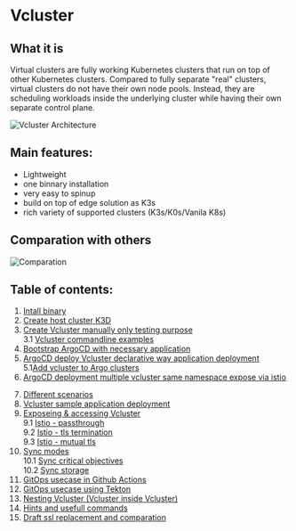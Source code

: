 # Vcluster

## What it is
Virtual clusters are fully working Kubernetes clusters that run on top of other Kubernetes clusters. Compared to fully separate "real" clusters, virtual clusters do not have their own node pools. Instead, they are scheduling workloads inside the underlying cluster while having their own separate control plane.

![Vcluster Architecture](https://www.vcluster.com/docs/media/diagrams/vcluster-architecture.svg)


## Main features:

- Lightweight 
- one binnary installation
- very easy to spinup
- build on top of edge solution as K3s
- rich variety of supported clusters (K3s/K0s/Vanila K8s)

## Comparation with others

![Comparation](https://www.vcluster.com/docs/media/vcluster-comparison.png)


## Table of contents:
1. [Intall binary](./doc/INSTALL.md)
2. [Create host cluster K3D](./doc/HOST-CLUSTER.md)
3. [Create Vcluster manually only testing purpose](./doc/VIRTUAL-CLUSTER.md)<br>
   3.1 [Vcluster commandline examples](./doc/VCLUSTER-COMMANDS.md)
4. [Bootstrap ArgoCD with necessary application](./doc/ARGOCD-INSTALL.md)
5. [ArgoCD deploy Vcluster declarative way application deployment](./doc/ARGO-DEPLOYMENT.md)<br>
   5.1[Add vcluster to Argo clusters](./doc/VCLUSTER-ADD-ARGOCD.md)
6. [ArgoCD deployment multiple vcluster same namespace expose via istio](./doc/ARGOCD-MULTIPLE-VCLUSTER.md)
<!--7. [Different Vcluster distributions eks/k0s/k8s](./doc/VARIETY-OF-DISTROS.md)-->
7. [Different scenarios](./doc/SCENARIOS.md)
8. [Vcluster sample application deployment](./doc/SAMPLE-APPS-VCLUSTER.md)
9. [Exposeing & accessing Vcluster](./doc/GENERAL-ACCESS.md)<br>
    9.1 [Istio - passthrough](./doc/ISTIO-PASSTHROUGH.md)<br>
    9.2 [Istio - tls termination](./doc/ISTIO-TLS-TERMINATION.md)<br>
    9.3 [Istio - mutual tls](./doc/ISTIO-MTLS.md)<br>
10. [Sync modes](./doc/SYNC-MODES.md)<br>
    10.1 [Sync critical objectives](./doc/SYNC-OPTIONS.md)<br>
    10.2 [Sync storage](./doc/SYNC-STORAGE.md)<br>
11. [GitOps usecase in Github Actions](./doc/PIPELINE-EXAMPLE1.md)
12. [GitOps usecase using Tekton](./doc/PIPELINE-EXAMPLE2.md)
13. [Nesting Vcluster (Vcluster inside Vcluster)](./doc/NESTING-VCLUSTER.md)
14. [Hints and usefull commands](./doc/HINTS.md)
15. [Draft ssl replacement and comparation](./doc/CERTIFICATE-REPLACEMENT-ATTEMPT.md)
